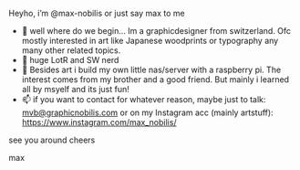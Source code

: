 
<!---
max-nobilis/max-nobilis is a ✨ special ✨ repository because its `README.md` (this file) appears on your GitHub profile.
You can click the Preview link to take a look at your changes.
--->
Heyho, i’m @max-nobilis or just say max to me 
- 👀 well where do we begin... Im a graphicdesigner from switzerland. Ofc mostly interested in art like Japanese woodprints or typography any many other related topics.
- 💞 huge LotR and SW nerd
- 🌱 Besides art i build my own little nas/server with a raspberry pi. The interest comes from my brother and a good friend. But mainly i learned all by msyelf and its just fun! 
- 📫 if you want to contact for whatever reason, maybe just to talk: mvb@graphicnobilis.com or on my Instagram acc (mainly artstuff): https://www.instagram.com/max_nobilis/

see you around
cheers

max
